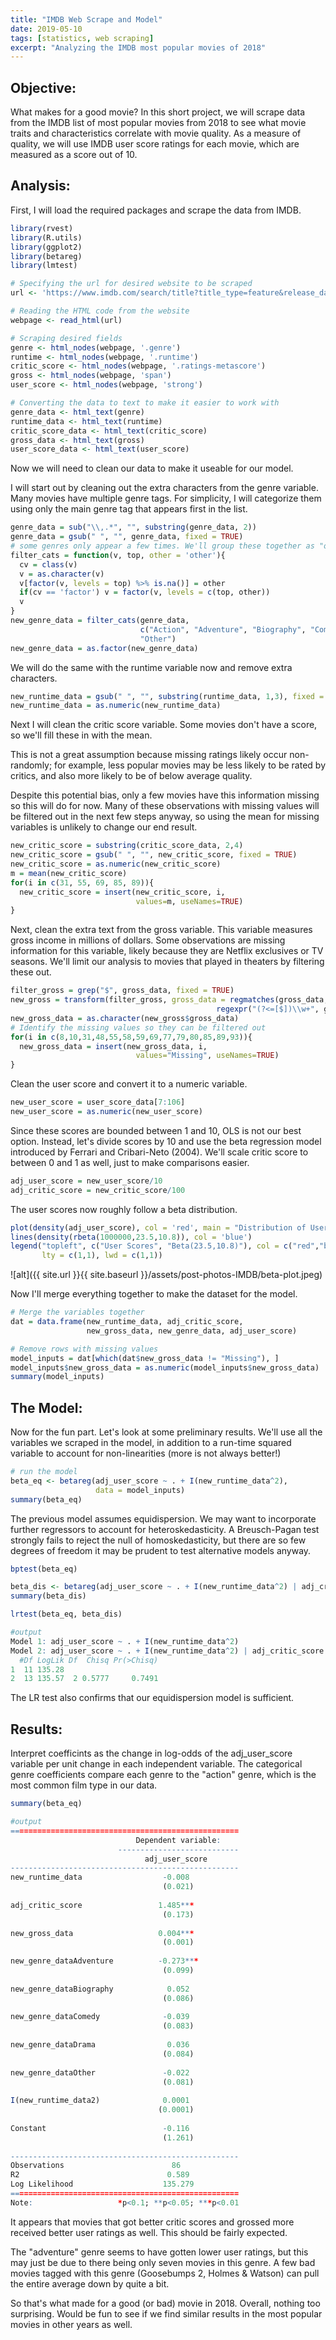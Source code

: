 ```yaml
---
title: "IMDB Web Scrape and Model"
date: 2019-05-10
tags: [statistics, web scraping]
excerpt: "Analyzing the IMDB most popular movies of 2018"
---
```


## Objective:

What makes for a good movie? In this short project, we will scrape data from the IMDB list of most popular movies from 2018 to see what movie traits and characteristics correlate with movie quality. As a measure of quality, we will use IMDB user score ratings for each movie, which are measured as a score out of 10.

## Analysis:

First, I will load the required packages and scrape the data from IMDB.

```r
library(rvest)
library(R.utils)
library(ggplot2)
library(betareg)
library(lmtest)

# Specifying the url for desired website to be scraped
url <- 'https://www.imdb.com/search/title?title_type=feature&release_date=2018-01-01,2018-12-31&count=100&view=advanced'

# Reading the HTML code from the website
webpage <- read_html(url)

# Scraping desired fields
genre <- html_nodes(webpage, '.genre')
runtime <- html_nodes(webpage, '.runtime')
critic_score <- html_nodes(webpage, '.ratings-metascore')
gross <- html_nodes(webpage, 'span')
user_score <- html_nodes(webpage, 'strong')

# Converting the data to text to make it easier to work with
genre_data <- html_text(genre)
runtime_data <- html_text(runtime)
critic_score_data <- html_text(critic_score)
gross_data <- html_text(gross)
user_score_data <- html_text(user_score)
```

Now we will need to clean our data to make it useable for our model.

I will start out by cleaning out the extra characters from the genre variable. Many movies have multiple genre tags. For simplicity, I will categorize them using only the main genre tag that appears first in the list.

```r
genre_data = sub("\\,.*", "", substring(genre_data, 2))
genre_data = gsub(" ", "", genre_data, fixed = TRUE)
# some genres only appear a few times. We'll group these together as "other"
filter_cats = function(v, top, other = 'other'){
  cv = class(v)
  v = as.character(v)
  v[factor(v, levels = top) %>% is.na()] = other
  if(cv == 'factor') v = factor(v, levels = c(top, other))
  v
}
new_genre_data = filter_cats(genre_data,
                             c("Action", "Adventure", "Biography", "Comedy", "Drama"),
                             "Other")
new_genre_data = as.factor(new_genre_data)
```

We will do the same with the runtime variable now and remove extra characters.

```r
new_runtime_data = gsub(" ", "", substring(runtime_data, 1,3), fixed = TRUE)
new_runtime_data = as.numeric(new_runtime_data)
```

Next I will clean the critic score variable. Some movies don't have a score, so we'll fill these in with the mean. 

This is not a great assumption because missing ratings likely occur non-randomly; for example, less popular movies may be less likely to be rated by critics, and also more likely to be of below average quality.

Despite this potential bias, only a few movies have this information missing so this will do for now. Many of these observations with missing values will be filtered out in the next few steps anyway, so using the mean for missing variables is unlikely to change our end result.

```r
new_critic_score = substring(critic_score_data, 2,4)
new_critic_score = gsub(" ", "", new_critic_score, fixed = TRUE)
new_critic_score = as.numeric(new_critic_score)
m = mean(new_critic_score)
for(i in c(31, 55, 69, 85, 89)){
  new_critic_score = insert(new_critic_score, i,
                            values=m, useNames=TRUE)
}

```

Next, clean the extra text from the gross variable. This variable measures gross income in millions of dollars. Some observations are missing information for this variable, likely because they are Netflix exclusives or TV seasons. We'll limit our analysis to movies that played in theaters by filtering these out. 

```r
filter_gross = grep("$", gross_data, fixed = TRUE)
new_gross = transform(filter_gross, gross_data = regmatches(gross_data,
                                              regexpr("(?<=[$])\\w+", gross_data, perl = TRUE)))
new_gross_data = as.character(new_gross$gross_data)
# Identify the missing values so they can be filtered out
for(i in c(8,10,31,48,55,58,59,69,77,79,80,85,89,93)){
  new_gross_data = insert(new_gross_data, i,
                            values="Missing", useNames=TRUE)
}
```

Clean the user score and convert it to a numeric variable.

```r
new_user_score = user_score_data[7:106]
new_user_score = as.numeric(new_user_score)
```

Since these scores are bounded between 1 and 10, OLS is not our best option. Instead, let's divide scores by 10 and use the beta regression model introduced by Ferrari and Cribari-Neto (2004). We'll scale critic score to between 0 and 1 as well, just to make comparisons easier.

```r
adj_user_score = new_user_score/10
adj_critic_score = new_critic_score/100
```

The user scores now roughly follow a beta distribution.

```r
plot(density(adj_user_score), col = 'red', main = "Distribution of User Scores", xlim=c(0,1))
lines(density(rbeta(1000000,23.5,10.8)), col = 'blue')
legend("topleft", c("User Scores", "Beta(23.5,10.8)"), col = c("red","blue"),
       lty = c(1,1), lwd = c(1,1))
```
![alt]({{ site.url }}{{ site.baseurl }}/assets/post-photos-IMDB/beta-plot.jpeg)

Now I'll merge everything together to make the dataset for the model.

```r
# Merge the variables together
dat = data.frame(new_runtime_data, adj_critic_score,
                 new_gross_data, new_genre_data, adj_user_score)

# Remove rows with missing values
model_inputs = dat[which(dat$new_gross_data != "Missing"), ]
model_inputs$new_gross_data = as.numeric(model_inputs$new_gross_data)
summary(model_inputs)
```


## The Model:

Now for the fun part. Let's look at some preliminary results. We'll use all the variables we scraped in the model, in addition to a run-time squared variable to account for non-linearities (more is not always better!)

```r
# run the model
beta_eq <- betareg(adj_user_score ~ . + I(new_runtime_data^2),
                   data = model_inputs)
summary(beta_eq)
```

The previous model assumes equidispersion. We may want to incorporate further regressors to account for heteroskedasticity. A Breusch-Pagan test strongly fails to reject the null of homoskedasticity, but there are so few degrees of freedom it may be prudent to test alternative models anyway.

```r
bptest(beta_eq) 

beta_dis <- betareg(adj_user_score ~ . + I(new_runtime_data^2) | adj_critic_score + new_gross_data, data = model_inputs)
summary(beta_dis)

lrtest(beta_eq, beta_dis)
```
```r
#output
Model 1: adj_user_score ~ . + I(new_runtime_data^2)
Model 2: adj_user_score ~ . + I(new_runtime_data^2) | adj_critic_score + new_gross_data
  #Df LogLik Df  Chisq Pr(>Chisq)
1  11 135.28                     
2  13 135.57  2 0.5777     0.7491
```
The LR test also confirms that our equidispersion model is sufficient.

## Results:

Interpret coefficints as the change in log-odds of the adj_user_score variable per unit change in each independent variable. The categorical genre coefficients compare each genre to the "action" genre, which is the most common film type in our data.

```r
summary(beta_eq)
```
```r
#output
===================================================
                            Dependent variable:    
                        ---------------------------
                              adj_user_score       
---------------------------------------------------
new_runtime_data                  -0.008           
                                  (0.021)          
                                                   
adj_critic_score                 1.485***          
                                  (0.173)          
                                                   
new_gross_data                   0.004***          
                                  (0.001)          
                                                   
new_genre_dataAdventure          -0.273***         
                                  (0.099)          
                                                   
new_genre_dataBiography            0.052           
                                  (0.086)          
                                                   
new_genre_dataComedy              -0.039           
                                  (0.083)          
                                                   
new_genre_dataDrama                0.036           
                                  (0.084)          
                                                   
new_genre_dataOther               -0.022           
                                  (0.081)          
                                                   
I(new_runtime_data2)              0.0001           
                                 (0.0001)          
                                                   
Constant                          -0.116           
                                  (1.261)          
                                                   
---------------------------------------------------
Observations                        86             
R2                                 0.589           
Log Likelihood                    135.279          
===================================================
Note:                   *p<0.1; **p<0.05; ***p<0.01
```
It appears that movies that got better critic scores and grossed more received better user ratings as well. This should be fairly expected. 

The "adventure" genre seems to have gotten lower user ratings, but this may just be due to there being only seven movies in this genre. A few bad movies tagged with this genre (Goosebumps 2, Holmes & Watson) can pull the entire average down by quite a bit.

So that's what made for a good (or bad) movie in 2018. Overall, nothing too surprising. Would be fun to see if we find similar results in the most popular movies in other years as well.

